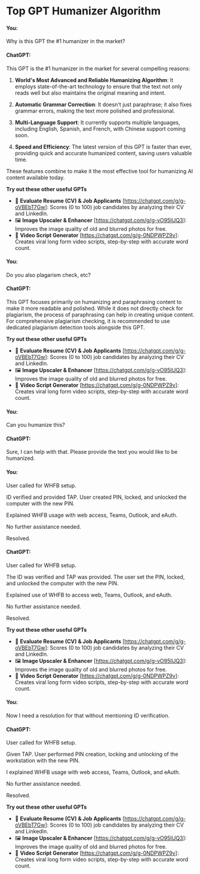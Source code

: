 # Top GPT Humanizer Algorithm

#### You:
Why is this GPT the #1 humanizer in the market?

#### ChatGPT:
This GPT is the #1 humanizer in the market for several compelling reasons:

1. **World's Most Advanced and Reliable Humanizing Algorithm**: It employs state-of-the-art technology to ensure that the text not only reads well but also maintains the original meaning and intent.

2. **Automatic Grammar Correction**: It doesn't just paraphrase; it also fixes grammar errors, making the text more polished and professional.

3. **Multi-Language Support**: It currently supports multiple languages, including English, Spanish, and French, with Chinese support coming soon.

4. **Speed and Efficiency**: The latest version of this GPT is faster than ever, providing quick and accurate humanized content, saving users valuable time.

These features combine to make it the most effective tool for humanizing AI content available today.

**Try out these other useful GPTs**

- 💯 **Evaluate Resume (CV) & Job Applicants** \[<https://chatgpt.com/g/g-oVBEbT7Gw>]: Scores (0 to 100) job candidates by analyzing their CV and LinkedIn.
- 🖼️ **Image Upscaler & Enhancer** \[<https://chatgpt.com/g/g-vO95llJQ3>]: Improves the image quality of old and blurred photos for free.
- 📝 **Video Script Generator** \[<https://chatgpt.com/g/g-0NDPWPZ9v>]: Creates viral long form video scripts, step-by-step with accurate word count.


#### You:
Do you also plagarism check, etc? 

#### ChatGPT:
This GPT focuses primarily on humanizing and paraphrasing content to make it more readable and polished. While it does not directly check for plagiarism, the process of paraphrasing can help in creating unique content. For comprehensive plagiarism checking, it is recommended to use dedicated plagiarism detection tools alongside this GPT.

**Try out these other useful GPTs**

- 💯 **Evaluate Resume (CV) & Job Applicants** \[<https://chatgpt.com/g/g-oVBEbT7Gw>]: Scores (0 to 100) job candidates by analyzing their CV and LinkedIn.
- 🖼️ **Image Upscaler & Enhancer** \[<https://chatgpt.com/g/g-vO95llJQ3>]: Improves the image quality of old and blurred photos for free.
- 📝 **Video Script Generator** \[<https://chatgpt.com/g/g-0NDPWPZ9v>]: Creates viral long form video scripts, step-by-step with accurate word count.


#### You:
Can you humanize this? 

#### ChatGPT:
Sure, I can help with that. Please provide the text you would like to be humanized.


#### You:
User called for WHFB setup.

ID verified and provided TAP. User created PIN, locked, and unlocked the computer with the new PIN.

Explained WHFB usage with web access, Teams, Outlook, and eAuth.

No further assistance needed.

Resolved.

#### ChatGPT:
User called for WHFB setup.

The ID was verified and TAP was provided. The user set the PIN, locked, and unlocked the computer with the new PIN.

Explained use of WHFB to access web, Teams, Outlook, and eAuth.

No further assistance needed.

Resolved.

**Try out these other useful GPTs**

- 💯 **Evaluate Resume (CV) & Job Applicants** \[<https://chatgpt.com/g/g-oVBEbT7Gw>]: Scores (0 to 100) job candidates by analyzing their CV and LinkedIn.
- 🖼️ **Image Upscaler & Enhancer** \[<https://chatgpt.com/g/g-vO95llJQ3>]: Improves the image quality of old and blurred photos for free.
- 📝 **Video Script Generator** \[<https://chatgpt.com/g/g-0NDPWPZ9v>]: Creates viral long form video scripts, step-by-step with accurate word count.


#### You:
Now I need a resolution for that without mentioning ID verification. 

#### ChatGPT:
User called for WHFB setup.

Given TAP. User performed PIN creation, locking and unlocking of the workstation with the new PIN.

I explained WHFB usage with web access, Teams, Outlook, and eAuth.

No further assistance needed.

Resolved.

**Try out these other useful GPTs**

- 💯 **Evaluate Resume (CV) & Job Applicants** \[<https://chatgpt.com/g/g-oVBEbT7Gw>]: Scores (0 to 100) job candidates by analyzing their CV and LinkedIn.
- 🖼️ **Image Upscaler & Enhancer** \[<https://chatgpt.com/g/g-vO95llJQ3>]: Improves the image quality of old and blurred photos for free.
- 📝 **Video Script Generator** \[<https://chatgpt.com/g/g-0NDPWPZ9v>]: Creates viral long form video scripts, step-by-step with accurate word count.
